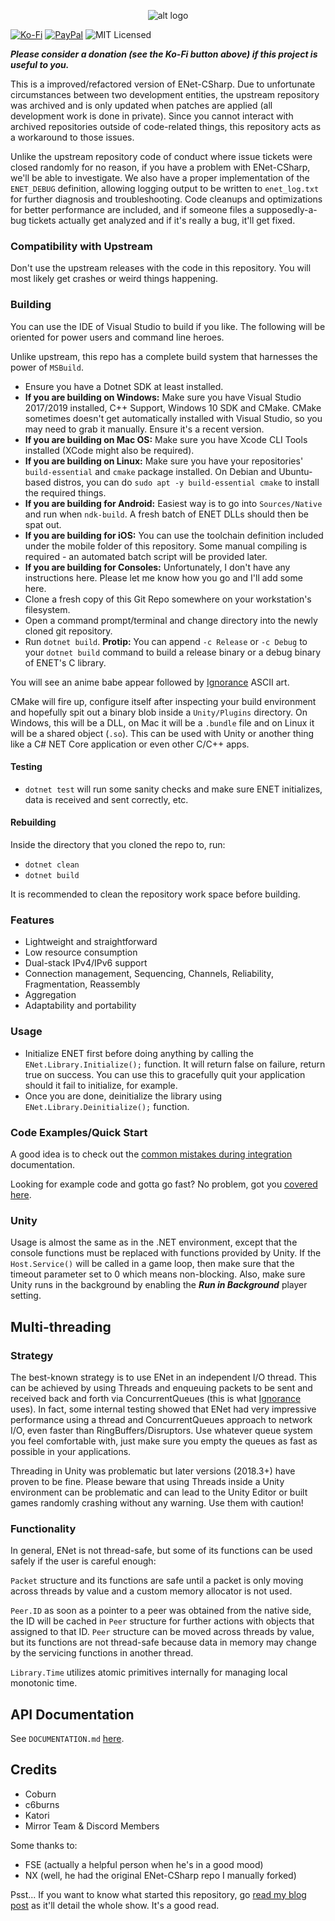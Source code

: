 <p align="center"> 
  <img src="https://i.imgur.com/CxkUxTs.png" alt="alt logo">
</p>

[![Ko-Fi](https://img.shields.io/badge/Donate-Ko--Fi-red)](https://ko-fi.com/coburn) 
[![PayPal](https://img.shields.io/badge/Donate-PayPal-blue)](https://paypal.me/coburn64)
![MIT Licensed](https://img.shields.io/badge/license-MIT-green.svg)

_**Please consider a donation (see the Ko-Fi button above) if this project is useful to you.**_


This is a improved/refactored version of ENet-CSharp. Due to unfortunate circumstances between two development entities, the upstream repository was archived and is only updated when patches are applied (all development work is done in private). Since you cannot interact with archived repositories outside of code-related things, this repository acts as a workaround to those issues.

Unlike the upstream repository code of conduct where issue tickets were closed randomly for no reason, if you have a problem with ENet-CSharp, we'll be able to investigate. We also have a proper implementation of the `ENET_DEBUG` definition, allowing logging output to be written to `enet_log.txt` for further diagnosis and troubleshooting. Code cleanups and optimizations for better performance are included, and if someone files a supposedly-a-bug tickets actually get analyzed and if it's really a bug, it'll get fixed.

### Compatibility with Upstream
Don't use the upstream releases with the code in this repository. You will most likely get crashes or weird things happening.

### Building
You can use the IDE of Visual Studio to build if you like. The following will be oriented for power users and command line heroes.

Unlike upstream, this repo has a complete build system that harnesses the power of `MSBuild`. 

- Ensure you have a Dotnet SDK at least installed.
- **If you are building on Windows:** Make sure you have Visual Studio 2017/2019 installed, C++ Support, Windows 10 SDK and CMake. CMake sometimes doesn't get automatically installed with Visual Studio, so you may need to grab it manually. Ensure it's a recent version.
- **If you are building on Mac OS:** Make sure you have Xcode CLI Tools installed (XCode might also be required).
- **If you are building on Linux:** Make sure you have your repositories' `build-essential` and `cmake` package installed. On Debian and Ubuntu-based distros, you can do `sudo apt -y build-essential cmake` to install the required things.
- **If you are building for Android:** Easiest way is to go into `Sources/Native` and run when `ndk-build`. A fresh batch of ENET DLLs should then be spat out.
- **If you are building for iOS:** You can use the toolchain definition included under the mobile folder of this repository. Some manual compiling is required - an automated batch script will be provided later.
- **If you are building for Consoles:** Unfortunately, I don't have any instructions here. Please let me know how you go and I'll add some here.
- Clone a fresh copy of this Git Repo somewhere on your workstation's filesystem.
- Open a command prompt/terminal and change directory into the newly cloned git repository.
- Run `dotnet build`. **Protip:** You can append `-c Release` or `-c Debug` to your `dotnet build` command to build a release binary or a debug binary of ENET's C library.

You will see an anime babe appear followed by [Ignorance](https://github.com/SoftwareGuy/Ignorance) ASCII art. 

CMake will fire up, configure itself after inspecting your build environment and hopefully spit out a binary blob inside a `Unity/Plugins` directory. On Windows, this will be a DLL, on Mac it will be a `.bundle` file and on Linux it will be a shared object (`.so`). This can be used with Unity or another thing like a C# NET Core application or even other C/C++ apps. 

#### Testing
- `dotnet test` will run some sanity checks and make sure ENET initializes, data is received and sent correctly, etc.

#### Rebuilding
Inside the directory that you cloned the repo to, run:
- `dotnet clean`
- `dotnet build`

It is recommended to clean the repository work space before building.

### Features
- Lightweight and straightforward
- Low resource consumption
- Dual-stack IPv4/IPv6 support
- Connection management, Sequencing, Channels, Reliability, Fragmentation, Reassembly
- Aggregation
- Adaptability and portability

### Usage
- Initialize ENET first before doing anything by calling the `ENet.Library.Initialize();` function. It will return false on failure, return true on success. You can use this to gracefully quit your application should it fail to initialize, for example.
- Once you are done, deinitialize the library using `ENet.Library.Deinitialize();` function.

### Code Examples/Quick Start
A good idea is to check out the [common mistakes during integration](https://github.com/SoftwareGuy/ENet-CSharp/blob/master/COMMON-MISTAKES.md) documentation.

Looking for example code and gotta go fast? No problem, got you [covered here](https://github.com/SoftwareGuy/ENet-CSharp/blob/master/QUICKSTART-EXAMPLES.md).

### Unity
Usage is almost the same as in the .NET environment, except that the console functions must be replaced with functions provided by Unity. If the `Host.Service()` will be called in a game loop, then make sure that the timeout parameter set to 0 which means non-blocking. Also, make sure Unity runs in the background by enabling the ***Run in Background*** player setting.

Multi-threading
--------
### Strategy
The best-known strategy is to use ENet in an independent I/O thread. This can be achieved by using Threads and enqueuing packets to be sent and received back and forth via ConcurrentQueues (this is what [Ignorance](https://github.com/SoftwareGuy/Ignorance) uses). In fact, some internal testing showed that ENet had very impressive performance using a thread and ConcurrentQueues approach to network I/O, even faster than RingBuffers/Disruptors. Use whatever queue system you feel comfortable with, just make sure you empty the queues as fast as possible in your applications.

Threading in Unity was problematic but later versions (2018.3+) have proven to be fine. 
Please beware that using Threads inside a Unity environment can be problematic and can lead to the Unity Editor or built games randomly crashing without any warning. Use them with caution!

### Functionality
In general, ENet is not thread-safe, but some of its functions can be used safely if the user is careful enough:

`Packet` structure and its functions are safe until a packet is only moving across threads by value and a custom memory allocator is not used.

`Peer.ID` as soon as a pointer to a peer was obtained from the native side, the ID will be cached in `Peer` structure for further actions with objects that assigned to that ID. `Peer` structure can be moved across threads by value, but its functions are not thread-safe because data in memory may change by the servicing functions in another thread.

`Library.Time` utilizes atomic primitives internally for managing local monotonic time.

API Documentation
--------
See `DOCUMENTATION.md` [here](https://github.com/SoftwareGuy/ENet-CSharp/blob/master/DOCUMENTATION.md).

Credits
-------
- Coburn
- c6burns
- Katori
- Mirror Team & Discord Members

Some thanks to:
- FSE (actually a helpful person when he's in a good mood)
- NX (well, he had the original ENet-CSharp repo I manually forked)

Psst... If you want to know what started this repository, go [read my blog post](https://www.coburnsdomain.com/2019/03/getting-blocked-from-an-upstream-github-repo-nx-edition) as it'll detail the whole show. It's a good read.
